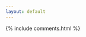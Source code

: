 ```yaml
---
layout: default
---
```


<link rel="stylesheet" href="assets/main.css"  type="text/css"/>

  {% include comments.html %}
